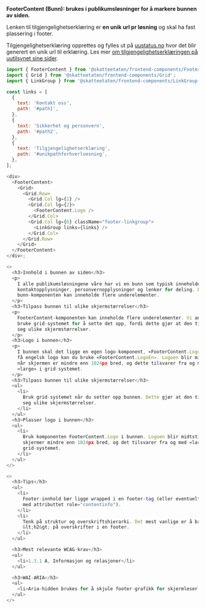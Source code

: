 **FooterContent (Bunn): brukes i publikumsløsninger for å markere bunnen av siden.**

Lenken til tilgjengelighetserklæring er **en unik url pr løsning** og skal ha fast plassering i footer.

Tilgjengelighetserklæring opprettes og fylles ut på <a class="brodtekst-link" href="https://uustatus.no/nb">uustatus.no</a> hvor det blir generert en unik url til erklæring.
Les mer <a class="brodtekst-link" href="https://www.uutilsynet.no/veiledning/tilgjengelighetserklaering/1127">om tilgjengelighetserklæringen på uutilsynet sine sider</a>.

```js
import { FooterContent } from '@skatteetaten/frontend-components/FooterContent';
import { Grid } from '@skatteetaten/frontend-components/Grid';
import { LinkGroup } from '@skatteetaten/frontend-components/LinkGroup';

const links = [
  {
    text: 'Kontakt oss',
    path: '#path1',
  },
  {
    text: 'Sikkerhet og personvern',
    path: '#path2',
  },
  {
    text: 'Tilgjengelighetserklæring',
    path: '#unikpathforhverloesning',
  },
];

<div>
  <FooterContent>
    <Grid>
      <Grid.Row>
        <Grid.Col lg={1} />
        <Grid.Col lg={2}>
          <FooterContent.Logo />
        </Grid.Col>
        <Grid.Col lg={6} className="footer-linkgroup">
          <LinkGroup links={links} />
        </Grid.Col>
      </Grid.Row>
    </Grid>
  </FooterContent>
</div>;
```

```js noeditor beskrivelse
<>
  <h3>Innhold i bunnen av siden</h3>
  <p>
    I alle publikumsløsningene våre har vi en bunn som typisk inneholder
    kontaktopplysninger, personvernopplysninger og lenker for deling. Denne
    bunn-komponenten kan inneholde flere underelementer.
  </p>
  <h3>Tilpass bunnen til ulike skjermstørrelser</h3>
  <p>
    FooterContent-komponenten kan inneholde flere underelementer. Vi anbefaler å
    bruke grid-systemet for å sette det opp, fordi dette gjør at den tilpasser
    seg ulike skjermstørrelser.
  </p>
  <h3>Logo i bunnen</h3>
  <p>
    I bunnen skal det ligge en egen logo-komponent, «FooterContent.Logo». For å
    få engelsk logo kan du bruke «FooterContent.LogoEn». Logoen blir midtstilt
    når skjermen er mindre enn 1024px bred, og dette tilsvarer fra og med
    «large» i grid-systemet.
  </p>
  <h3>Tilpass bunnen til ulike skjermstørrelser</h3>
  <ul>
    <li>
      Bruk grid-systemet når du setter opp bunnen. Dette gjør at den tilpasser
      seg ulike skjermstørrelser.
    </li>
  </ul>
  <h3>Plasser logo i bunnen</h3>
  <ul>
    <li>
      Bruk komponenten FooterContent.Logo i bunnen. Logoen blir midtstilt på
      skjermer mindre enn 1024px bred, og det tilsvarer fra og med «large» i
      grid-systemet.
    </li>
  </ul>
</>
```

```js noeditor uu
<>
  <h3>Tips</h3>
  <ul>
    <li>
      Footer-innhold bør ligge wrapped i en footer-tag (eller eventuelt en tag
      med attributtet role="contentinfo").
    </li>
    <li>
      Tenk på struktur og overskriftshierarki. Det mest vanlige er å bruke
      &lt;h2&gt; på overskrifter i en footer.
    </li>
  </ul>

  <h3>Mest relevante WCAG-krav</h3>
  <ul>
    <li>1.3.1 A, Informasjon og relasjoner</li>
  </ul>

  <h3>WAI-ARIA</h3>
  <ul>
    <li>Aria-hidden brukes for å skjule footer-grafikk for skjermleser. </li>
  </ul>
</>
```
